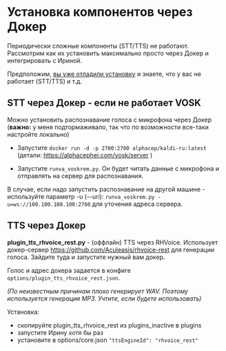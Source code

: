 # Установка компонентов через Докер

Периодически сложные компоненты (STT/TTS) не работают. 
Рассмотрим как их установить максимально просто через Докер и интегрировать с Ириной.

Предположим, [вы уже отладили установку](/docs/INSTALL_DEBUG.md) и знаете, что у вас 
не работает (STT/TTS) и т.д.

## STT через Докер - если не работает VOSK

Можно установить распознавание голоса с микрофона через Докер 
(**важно:** у меня подтормаживало, так что по возможности все-таки настройте локально)

- Запустите `docker run -d -p 2700:2700 alphacep/kaldi-ru:latest` 
(детали: https://alphacephei.com/vosk/server )

- Запустите `runva_voskrem.py`. Он будет читать данные с микрофона и отправлять на сервер 
для распознавания.

В случае, если надо запустить распознавание на другой машине -
используйте параметр -u (--uri): `runva_voskrem.py -u=ws://100.100.100.100:2700` 
для уточения адреса сервера.

## TTS через Докер

**plugin_tts_rhvoice_rest.py** - (оффлайн) TTS через RHVoice.
Использует докер-сервер https://github.com/Aculeasis/rhvoice-rest для
генерации голоса. Зайдите туда и запустите нужный вам докер.

Голос и адрес докера задается в конфиге `options/plugin_tts_rhvoice_rest.json`.

_(По неизвестным причинам плохо генерирует WAV. 
Поэтому используется генерация MP3. Учтите, если будете использовать)_

Установка:
- скопируйте plugin_tts_rhvoice_rest из plugins_inactive в plugins
- запустите Ирину хотя бы раз
- установите в options/core.json `"ttsEngineId": "rhvoice_rest"`